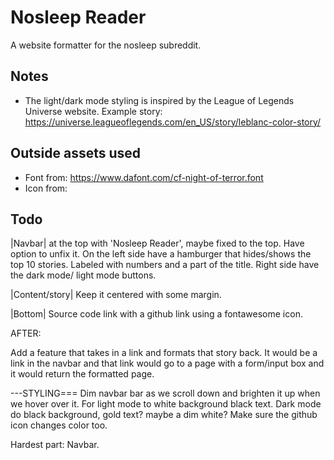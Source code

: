 # Nosleep Reader
A website formatter for the nosleep subreddit. 

## Notes
* The light/dark mode styling is inspired by the League of Legends Universe website. Example story: 
https://universe.leagueoflegends.com/en_US/story/leblanc-color-story/


## Outside assets used
* Font from: https://www.dafont.com/cf-night-of-terror.font
* Icon from: 

## Todo 
|Navbar| at the top with 'Nosleep Reader', maybe fixed to the top. Have option to unfix it. On the left side have a hamburger that hides/shows the top 10 stories. Labeled with numbers and a part of the title. Right side have the dark mode/ light mode buttons.

|Content/story| Keep it centered with some margin.


|Bottom| Source code link with a github link using a fontawesome icon.

AFTER:

Add a feature that takes in a link and formats that story back. It would be a link in the navbar and that link would go to a page with a form/input box and it would return the formatted page.

---STYLING===
Dim navbar bar as we scroll down and brighten it up when we hover over it.
For light mode to white background black text. Dark mode do black background, gold text? maybe a dim white? Make sure the github icon changes color too.

Hardest part: Navbar.

